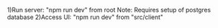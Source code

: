 1)Run server: "npm run dev" from root
    Note: Requires setup of postgres database
2)Access UI: "npm run dev" from "src/client"